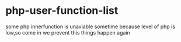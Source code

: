 # php-user-function-list
some php innerfunction is unaviable sometime because level of php is low,so come in we prevent this things happen again
